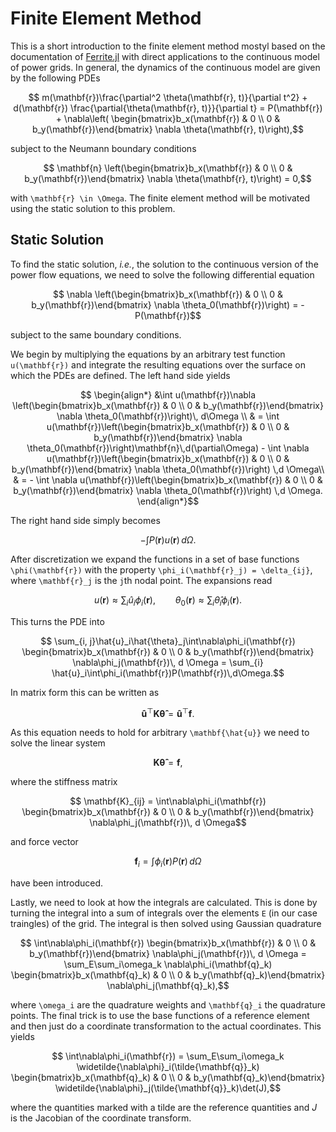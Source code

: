 # Finite Element Method

This is a short introduction to the finite element method mostyl based on the documentation of [Ferrite.jl](https://ferrite-fem.github.io/Ferrite.jl/stable/manual/fe_intro/) with direct applications to the continuous model of power grids.
In general, the dynamics of the continuous model are given by the following PDEs

```math
    m(\mathbf{r})\frac{\partial^2 \theta(\mathbf{r}, t)}{\partial t^2} + d(\mathbf{r}) \frac{\partial{\theta(\mathbf{r}, t)}}{\partial t} = P(\mathbf{r}) + \nabla\left(
            \begin{bmatrix}b_x(\mathbf{r}) & 0 \\ 0 & b_y(\mathbf{r})\end{bmatrix} \nabla \theta(\mathbf{r}, t)\right),
```

subject to the Neumann boundary conditions

```math
    \mathbf{n} \left(\begin{bmatrix}b_x(\mathbf{r}) & 0 \\ 0 & b_y(\mathbf{r})\end{bmatrix} \nabla \theta(\mathbf{r}, t)\right) = 0,
```

with ``\mathbf{r} \in \Omega``.
The finite element method will be motivated using the static solution to this problem.

## Static Solution

To find the static solution, *i.e.*, the solution to the continuous version of the power flow equations, we need to solve the following differential equation

```math
    \nabla \left(\begin{bmatrix}b_x(\mathbf{r}) & 0 \\ 0 & b_y(\mathbf{r})\end{bmatrix} \nabla \theta_0(\mathbf{r})\right) = -P(\mathbf{r})
```

subject to the same boundary conditions.

We begin by multiplying the equations by an arbitrary test function ``u(\mathbf{r})`` and integrate the resulting equations over the surface on which the PDEs are defined.
The left hand side yields

```math
    \begin{align*}
        &\int u(\mathbf{r})\nabla \left(\begin{bmatrix}b_x(\mathbf{r}) & 0 \\ 0 & b_y(\mathbf{r})\end{bmatrix} \nabla \theta_0(\mathbf{r})\right)\, d\Omega \\
        & = \int u(\mathbf{r})\left(\begin{bmatrix}b_x(\mathbf{r}) & 0 \\ 0 & b_y(\mathbf{r})\end{bmatrix} \nabla \theta_0(\mathbf{r})\right)\mathbf{n}\,d(\partial\Omega) - \int \nabla u(\mathbf{r})\left(\begin{bmatrix}b_x(\mathbf{r}) & 0 \\ 0 & b_y(\mathbf{r})\end{bmatrix} \nabla \theta_0(\mathbf{r})\right) \,d \Omega\\
        & = - \int \nabla u(\mathbf{r})\left(\begin{bmatrix}b_x(\mathbf{r}) & 0 \\ 0 & b_y(\mathbf{r})\end{bmatrix} \nabla \theta_0(\mathbf{r})\right) \,d \Omega.
    \end{align*}
```

The right hand side simply becomes

```math
    -\int P(\mathbf{r}) u(\mathbf{r}) \, d\Omega.
```

After discretization we expand the functions in a set of base functions ``\phi(\mathbf{r})`` with the property ``\phi_i(\mathbf{r}_j) = \delta_{ij}``, where ``\mathbf{r}_j`` is the ``j``th nodal point.
The expansions read

```math
    u(\mathbf{r}) \approx \sum_i\hat{u}_i\phi_i(\mathbf{r}),\qquad \theta_0(\mathbf{r}) \approx \sum_i\hat{\theta}_i\phi_i(\mathbf{r}).
```

This turns the PDE into

```math
    \sum_{i, j}\hat{u}_i\hat{\theta}_j\int\nabla\phi_i(\mathbf{r})
    \begin{bmatrix}b_x(\mathbf{r}) & 0 \\ 0 & b_y(\mathbf{r})\end{bmatrix}
    \nabla\phi_j(\mathbf{r})\, d \Omega = \sum_{i} \hat{u}_i\int\phi_i(\mathbf{r})P(\mathbf{r})\,d\Omega.
```

In matrix form this can be written as

```math
    \mathbf{\hat{u}}^\top \mathbf{K} \mathbf{\hat{\theta}} = \mathbf{\hat{u}}^\top\mathbf{f}.
```

As this equation needs to hold for arbitrary ``\mathbf{\hat{u}}`` we need to solve the linear system

```math
    \mathbf{K} \mathbf{\hat{\theta}} = \mathbf{f},
```

where the stiffness matrix

```math
    \mathbf{K}_{ij} = \int\nabla\phi_i(\mathbf{r})
    \begin{bmatrix}b_x(\mathbf{r}) & 0 \\ 0 & b_y(\mathbf{r})\end{bmatrix}
    \nabla\phi_j(\mathbf{r})\, d \Omega
```

and force vector

```math
    \mathbf{f}_i = \int\phi_i(\mathbf{r})P(\mathbf{r})\,d\Omega
```

have been introduced.

Lastly, we need to look at how the integrals are calculated.
This is done by turning the integral into a sum of integrals over the elements ``E`` (in our case traingles) of the grid.
The integral is then solved using Gaussian quadrature

```math
    \int\nabla\phi_i(\mathbf{r})
    \begin{bmatrix}b_x(\mathbf{r}) & 0 \\ 0 & b_y(\mathbf{r})\end{bmatrix}
    \nabla\phi_j(\mathbf{r})\, d \Omega = \sum_E\sum_i\omega_k \nabla\phi_i(\mathbf{q}_k)
    \begin{bmatrix}b_x(\mathbf{q}_k) & 0 \\ 0 & b_y(\mathbf{q}_k)\end{bmatrix}
    \nabla\phi_j(\mathbf{q}_k),
```

where ``\omega_i`` are the quadrature weights and ``\mathbf{q}_i`` the quadrature points.
The final trick is to use the base functions of a reference element and then just do a coordinate transformation to the actual coordinates.
This yields

```math
    \int\nabla\phi_i(\mathbf{r}) = \sum_E\sum_i\omega_k \widetilde{\nabla\phi}_i(\tilde{\mathbf{q}}_k)
    \begin{bmatrix}b_x(\mathbf{q}_k) & 0 \\ 0 & b_y(\mathbf{q}_k)\end{bmatrix}
    \widetilde{\nabla\phi}_j(\tilde{\mathbf{q}}_k)\det(J),
```
where the quantities marked with a tilde are the reference quantities and $J$ is the Jacobian of the coordinate transform.
